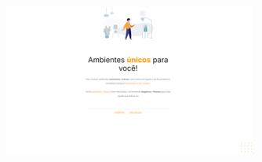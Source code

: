 <img src="https://github.com/Gelzieny/def_ambiente_unico/blob/main/.github/home.png?raw=true" alt="Home" />
